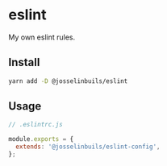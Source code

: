 # eslint

My own eslint rules.

## Install

```bash
yarn add -D @josselinbuils/eslint
```

## Usage

```js
// .eslintrc.js

module.exports = {
  extends: '@josselinbuils/eslint-config',
};
```

